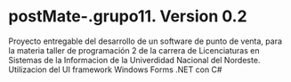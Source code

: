 # postMate-.grupo11. Version 0.2
Proyecto entregable del desarrollo de un software de punto de venta, para la materia taller de programación 2 de la carrera de Licenciaturas en Sistemas de la Informacion de la  Univerdidad Nacional del Nordeste.
Utilizacion del UI framework Windows Forms .NET con C#
